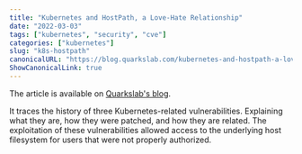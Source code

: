 ```yaml
---
title: "Kubernetes and HostPath, a Love-Hate Relationship"
date: "2022-03-03"
tags: ["kubernetes", "security", "cve"]
categories: ["kubernetes"]
slug: "k8s-hostpath"
canonicalURL: "https://blog.quarkslab.com/kubernetes-and-hostpath-a-love-hate-relationship.html"
ShowCanonicalLink: true
---
```


The article is available on [Quarkslab's
blog](https://blog.quarkslab.com/kubernetes-and-hostpath-a-love-hate-relationship.html).

It traces the history of three Kubernetes-related vulnerabilities. Explaining
what they are, how they were patched, and how they are related. The
exploitation of these vulnerabilities allowed access to the underlying host
filesystem for users that were not properly authorized.
